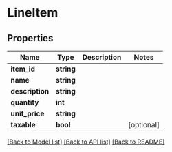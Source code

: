 # LineItem

## Properties
Name | Type | Description | Notes
------------ | ------------- | ------------- | -------------
**item_id** | **string** |  | 
**name** | **string** |  | 
**description** | **string** |  | 
**quantity** | **int** |  | 
**unit_price** | **string** |  | 
**taxable** | **bool** |  | [optional] 

[[Back to Model list]](../README.md#documentation-for-models) [[Back to API list]](../README.md#documentation-for-api-endpoints) [[Back to README]](../README.md)


